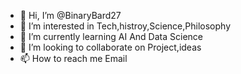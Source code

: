 - 👋 Hi, I’m @BinaryBard27
- 👀 I’m interested in Tech,histroy,Science,Philosophy
- 🌱 I’m currently learning AI And Data Science
- 💞️ I’m looking to collaborate on Project,ideas
- 📫 How to reach me Email



<!---
BinaryBard27/BinaryBard27 is a ✨ special ✨ repository because its `README.md` (this file) appears on your GitHub profile.
You can click the Preview link to take a look at your changes.
--->
